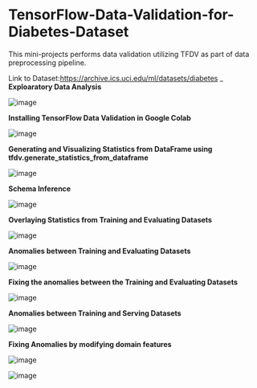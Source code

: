 # TensorFlow-Data-Validation-for-Diabetes-Dataset

This mini-projects performs data validation utilizing TFDV as part of data preprocessing pipeline.

Link to Dataset:https://archive.ics.uci.edu/ml/datasets/diabetes
_
**Exploaratory Data Analysis**

![image](https://user-images.githubusercontent.com/69100847/177314776-84ee65f8-2e82-4c40-b392-984f2c0b547c.png)

**Installing TensorFlow Data Validation in Google Colab**

![image](https://user-images.githubusercontent.com/69100847/177314652-92a98b77-6975-4c64-92ce-0d6bfa01af02.png)

**Generating and Visualizing Statistics from DataFrame using tfdv.generate_statistics_from_dataframe**

![image](https://user-images.githubusercontent.com/69100847/177315049-842122e3-fd2e-49ca-a211-0bea9ee19222.png)

**Schema Inference**

![image](https://user-images.githubusercontent.com/69100847/177315208-c6fb97a8-a0e6-4355-bc9e-b9cca6fdab87.png)

**Overlaying Statistics from Training and Evaluating Datasets**

![image](https://user-images.githubusercontent.com/69100847/177315527-bbc5786b-d6bd-4d16-b98a-6a8e78b286b2.png)

**Anomalies between Training and Evaluating Datasets**

![image](https://user-images.githubusercontent.com/69100847/177315675-e4502f06-b580-412d-ab6b-77f90a97b164.png)

**Fixing the anomalies between the Training and Evaluating Datasets**

![image](https://user-images.githubusercontent.com/69100847/177316139-861d8266-37a4-421a-8879-3420acd2590c.png)

**Anomalies between Training and Serving Datasets**

![image](https://user-images.githubusercontent.com/69100847/177316963-cff10d9d-9c35-4cb1-a07e-637bca69099e.png)

**Fixing Anomalies by modifying domain features**

![image](https://user-images.githubusercontent.com/69100847/177317081-1fa72d5d-3e70-4f37-8759-7e377408b5e5.png)

![image](https://user-images.githubusercontent.com/69100847/177317114-e335d481-9a57-4f3f-85f9-0630e0d7a897.png)



